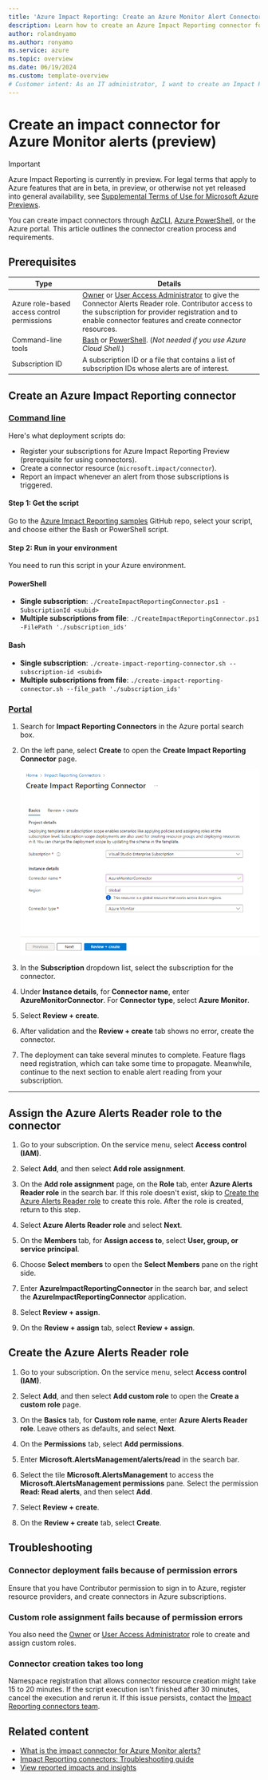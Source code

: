 ```yaml
---
title: 'Azure Impact Reporting: Create an Azure Monitor Alert Connector'
description: Learn how to create an Azure Impact Reporting connector for Azure Monitor alerts. 
author: rolandnyamo
ms.author: ronyamo
ms.service: azure 
ms.topic: overview
ms.date: 06/19/2024
ms.custom: template-overview
# Customer intent: As an IT administrator, I want to create an Impact Reporting connector for Azure Monitor Alerts so that I can efficiently manage and report on alerts across my Azure subscriptions.
---
```


# Create an impact connector for Azure Monitor alerts (preview)

> [!IMPORTANT]
> Azure Impact Reporting is currently in preview. For legal terms that apply to Azure features that are in beta, in preview, or otherwise not yet released into general availability, see [Supplemental Terms of Use for Microsoft Azure Previews](https://azure.microsoft.com/support/legal/preview-supplemental-terms/).

You can create impact connectors through [AzCLI](/cli/azure), [Azure PowerShell](/powershell/azure), or the Azure portal. This article outlines the connector creation process and requirements.

## Prerequisites

| Type     | Details      |
| ------------- | ------------- |
| Azure role-based access control permissions | [Owner](/azure/role-based-access-control/built-in-roles#owner) or [User Access Administrator](/azure/role-based-access-control/built-in-roles#user-access-administrator) to give the Connector Alerts Reader role. Contributor access to the subscription for provider registration and to enable connector features and create connector resources. |
| Command-line tools | [Bash](/cli/azure) or [PowerShell](/powershell/azure). (*Not needed if you use Azure Cloud Shell.*)|
| Subscription ID| A subscription ID or a file that contains a list of subscription IDs whose alerts are of interest.|

## Create an Azure Impact Reporting connector

### [Command line](#tab/cli/)

Here's what deployment scripts do:

* Register your subscriptions for Azure Impact Reporting Preview (prerequisite for using connectors).
* Create a connector resource (`microsoft.impact/connector`).
* Report an impact whenever an alert from those subscriptions is triggered.

#### Step 1: Get the script

Go to the [Azure Impact Reporting samples](https://github.com/Azure/impact-reporting-samples/tree/main/Onboarding/Connector/Azure%20Monitor%20Connector/Scripts) GitHub repo, select your script, and choose either the Bash or PowerShell script.

#### Step 2: Run in your environment

You need to run this script in your Azure environment.

#### PowerShell

* **Single subscription**: `./CreateImpactReportingConnector.ps1 -SubscriptionId <subid>`
* **Multiple subscriptions from file**: `./CreateImpactReportingConnector.ps1 -FilePath './subscription_ids'`

#### Bash

* **Single subscription**: `./create-impact-reporting-connector.sh --subscription-id <subid>`
* **Multiple subscriptions from file**: `./create-impact-reporting-connector.sh --file_path './subscription_ids'`

### [Portal](#tab/portal/)

1. Search for **Impact Reporting Connectors** in the Azure portal search box.

1. On the left pane, select **Create** to open the **Create Impact Reporting Connector** page.

    ![Screenshot that shows the Create Impact Reporting Connector page.](images/create-connector.png)

1. In the **Subscription** dropdown list, select the subscription for the connector.

1. Under **Instance details**, for **Connector name**, enter **AzureMonitorConnector**. For **Connector type**, select **Azure Monitor**.

1. Select **Review + create**.

1. After validation and the **Review + create** tab shows no error, create the connector.

1. The deployment can take several minutes to complete. Feature flags need registration, which can take some time to propagate. Meanwhile, continue to the next section to enable alert reading from your subscription.

---

## Assign the Azure Alerts Reader role to the connector

1. Go to your subscription. On the service menu, select **Access control (IAM)**.

1. Select **Add**, and then select **Add role assignment**.

1. On the **Add role assignment** page, on the **Role** tab, enter **Azure Alerts Reader role** in the search bar. If this role doesn't exist, skip to [Create the Azure Alerts Reader role](#create-the-azure-alerts-reader-role) to create this role. After the role is created, return to this step.

1. Select **Azure Alerts Reader role** and select **Next**.

1. On the **Members** tab, for **Assign access to**, select **User, group, or service principal**.

1. Choose **Select members** to open the **Select Members** pane on the right side.

1. Enter **AzureImpactReportingConnector** in the search bar, and select the **AzureImpactReportingConnector** application.

1. Select **Review + assign**.

1. On the **Review + assign** tab, select **Review + assign**.

## Create the Azure Alerts Reader role

1. Go to your subscription. On the service menu, select **Access control (IAM)**.

1. Select **Add**, and then select **Add custom role** to open the **Create a custom role** page.

1. On the **Basics** tab, for **Custom role name**, enter **Azure Alerts Reader role**. Leave others as defaults, and select **Next**.

1. On the **Permissions** tab, select **Add permissions**.

1. Enter **Microsoft.AlertsManagement/alerts/read** in the search bar.

1. Select the tile **Microsoft.AlertsManagement** to access the **Microsoft.AlertsManagement permissions** pane. Select the permission **Read: Read alerts**, and then select **Add**.

1. Select **Review + create**.

1. On the **Review + create** tab, select **Create**.

## Troubleshooting

### Connector deployment fails because of permission errors

Ensure that you have Contributor permission to sign in to Azure, register resource providers, and create connectors in Azure subscriptions.

### Custom role assignment fails because of permission errors

You also need the [Owner](/azure/role-based-access-control/built-in-roles#owner) or [User Access Administrator](/azure/role-based-access-control/built-in-roles#user-access-administrator) role to create and assign custom roles.

### Connector creation takes too long

Namespace registration that allows connector resource creation might take 15 to 20 minutes. If the script execution isn't finished after 30 minutes, cancel the execution and rerun it. If this issue persists, contact the [Impact Reporting connectors team](mailto:impactrp-preview@microsoft.com).

## Related content

* [What is the impact connector for Azure Monitor alerts?](azure-monitor-connector.md)
* [Impact Reporting connectors: Troubleshooting guide](connectors-troubleshooting-guide.md)
* [View reported impacts and insights](view-impact-insights.md)
